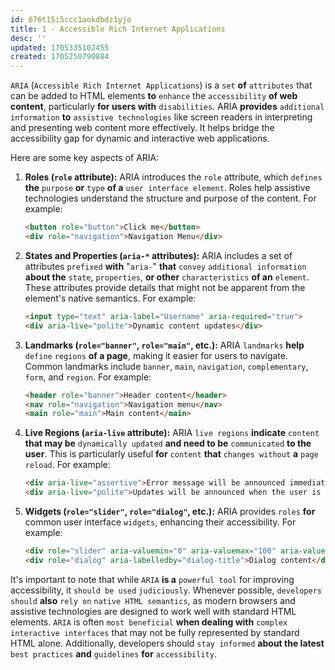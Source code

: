 ```yaml
---
id: 676t15i5ccc1aokdbdz1yjo
title: 1 - Accessible Rich Internet Applications
desc: ''
updated: 1705335102455
created: 1705250790884
---
```


`ARIA` (`Accessible Rich Internet Applications`) is a `set` **of** `attributes` that can be added to HTML elements **to** `enhance` the `accessibility` **of web content**, particularly **for users with** `disabilities`. ARIA **provides** `additional information` **to** `assistive technologies` like screen readers in interpreting and presenting web content more effectively. It helps bridge the accessibility gap for dynamic and interactive web applications.

Here are some key aspects of ARIA:

1. **Roles (`role` attribute):**
   ARIA introduces the `role` attribute, which `defines` **the** `purpose` **or** `type` **of a** `user interface element`. Roles help assistive technologies understand the structure and purpose of the content. For example:

   ```html
   <button role="button">Click me</button>
   <div role="navigation">Navigation Menu</div>
   ```

2. **States and Properties (`aria-*` attributes):**
   ARIA includes a set of attributes `prefixed` **with** "`aria-`" **that** `convey` `additional information` **about the** `state`, `properties`, **or other** `characteristics` **of an** `element`. These attributes provide details that might not be apparent from the element's native semantics. For example:

   ```html
   <input type="text" aria-label="Username" aria-required="true">
   <div aria-live="polite">Dynamic content updates</div>
   ```

3. **Landmarks (`role="banner"`, `role="main"`, etc.):**
   ARIA `landmarks` **help** `define` `regions` **of a page**, making it easier for users to navigate. Common landmarks include `banner`, `main`, `navigation`, `complementary`, `form`, and `region`. For example:

   ```html
   <header role="banner">Header content</header>
   <nav role="navigation">Navigation menu</nav>
   <main role="main">Main content</main>
   ```

4. **Live Regions (`aria-live` attribute):**
   ARIA `live regions` **indicate** `content` **that may be** `dynamically updated` **and need to be** `communicated` **to the user**. This is particularly useful **for** `content` **that** `changes without` **a** `page reload`. For example:

   ```html
   <div aria-live="assertive">Error message will be announced immediately</div>
   <div aria-live="polite">Updates will be announced when the user is idle</div>
   ```

5. **Widgets (`role="slider"`, `role="dialog"`, etc.):**
   ARIA provides `roles` **for** common user interface `widgets`, enhancing their accessibility. For example:

   ```html
   <div role="slider" aria-valuemin="0" aria-valuemax="100" aria-valuenow="50">50%</div>
   <div role="dialog" aria-labelledby="dialog-title">Dialog content</div>
   ```

It's important to note that while `ARIA` **is a** `powerful tool` for improving accessibility, it `should be used` `judiciously`. Whenever possible, `developers should` **also** `rely on` `native HTML semantics`, as modern browsers and assistive technologies are designed to work well with standard HTML elements. `ARIA` is often `most beneficial` **when dealing with** `complex interactive interfaces` that may not be fully represented by standard HTML alone. Additionally, developers should `stay informed` **about the latest** `best practices` **and** `guidelines` **for** `accessibility`.